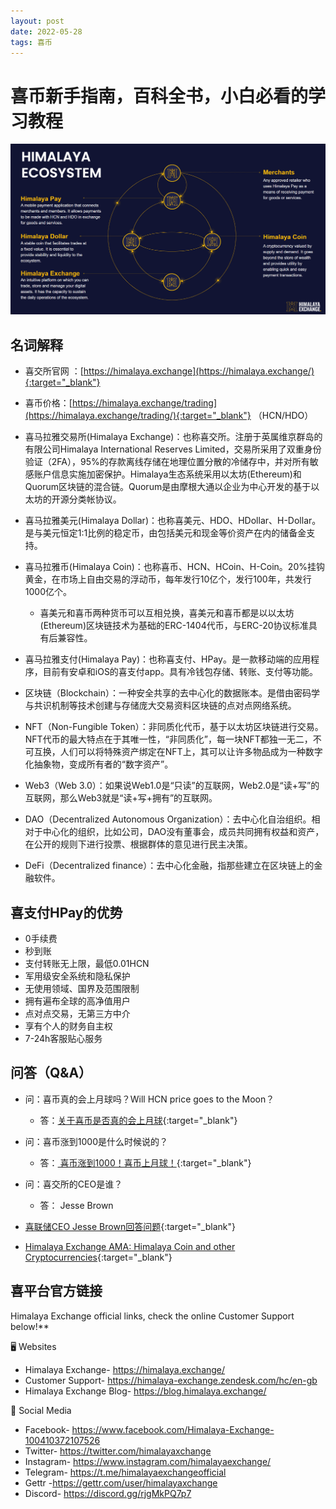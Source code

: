 ```yaml
---
layout: post
date: 2022-05-28
tags: 喜币
---
```

# 喜币新手指南，百科全书，小白必看的学习教程

![喜马拉雅经济系统图片](/images/ecosystem.png "喜马拉雅经济系统")

## 名词解释

* 喜交所官网 ：[https://himalaya.exchange](https://himalaya.exchange/){:target="_blank"} 
* 喜币价格：[https://himalaya.exchange/trading](https://himalaya.exchange/trading/){:target="_blank"} （HCN/HDO）
* 喜马拉雅交易所(Himalaya Exchange)：也称喜交所。注册于英属维京群岛的有限公司Himalaya International Reserves Limited，交易所采用了双重身份验证（2FA），95%的存款离线存储在地理位置分散的冷储存中，并对所有敏感账户信息实施加密保护。Himalaya生态系统采用以太坊(Ethereum)和Quorum区块链的混合链。Quorum是由摩根大通以企业为中心开发的基于以太坊的开源分类帐协议。
* 喜马拉雅美元(Himalaya Dollar)：也称喜美元、HDO、HDollar、H-Dollar。是与美元恒定1:1比例的稳定币，由包括美元和现金等价资产在内的储备金支持。
* 喜马拉雅币(Himalaya Coin)：也称喜币、HCN、HCoin、H-Coin。20%挂钩黄金，在市场上自由交易的浮动币，每年发行10亿个，发行100年，共发行1000亿个。
    *  喜美元和喜币两种货币可以互相兑换，喜美元和喜币都是以以太坊(Ethereum)区块链技术为基础的ERC-1404代币，与ERC-20协议标准具有后兼容性。
* 喜马拉雅支付(Himalaya Pay)：也称喜支付、HPay。是一款移动端的应用程序，目前有安卓和iOS的喜支付app。具有冷钱包存储、转账、支付等功能。

* 区块链（Blockchain）：一种安全共享的去中心化的数据账本。是借由密码学与共识机制等技术创建与存储庞大交易资料区块链的点对点网络系统。

* NFT（Non-Fungible Token）：非同质化代币，基于以太坊区块链进行交易。NFT代币的最大特点在于其唯一性，“非同质化”，每一块NFT都独一无二，不可互换，人们可以将特殊资产绑定在NFT上，其可以让许多物品成为一种数字化抽象物，变成所有者的“数字资产”。
* Web3（Web 3.0）：如果说Web1.0是“只读”的互联网，Web2.0是“读+写”的互联网，那么Web3就是“读+写+拥有”的互联网。
* DAO（Decentralized Autonomous Organization）：去中心化自治组织。相对于中心化的组织，比如公司，DAO没有董事会，成员共同拥有权益和资产，在公开的规则下进行投票、根据群体的意见进行民主决策。
* DeFi（Decentralized finance）：去中心化金融，指那些建立在区块链上的金融软件。

## 喜支付HPay的优势

- 0手续费
- 秒到账
- 支付转账无上限，最低0.01HCN
- 军用级安全系统和隐私保护
- 无使用领域、国界及范围限制
- 拥有遍布全球的高净值用户
- 点对点交易，无第三方中介
- 享有个人的财务自主权
- 7-24h客服贴心服务


## 问答（Q&A）

* 问：喜币真的会上月球吗？Will HCN price goes to the Moon？
   * 答：[关于喜币是否真的会上月球](https://www.reddit.com/user/HCNtoMoon/comments/ukawn6/2022%E6%8A%95%E8%B5%84%E4%BB%80%E4%B9%88%E5%96%9C%E5%B8%81%E6%98%AF%E4%BB%80%E4%B9%88%E5%96%9C%E5%B8%81%E7%9C%9F%E7%9A%84%E4%BC%9A%E4%B8%8A%E6%9C%88%E7%90%83%E5%90%97/){:target="_blank"} 

* 问：喜币涨到1000是什么时候说的？
    *  答：[ 喜币涨到1000！喜币上月球！](https://www.youtube.com/watch?v=PXpwbqhWBUA){:target="_blank"} 
 
* 问：喜交所的CEO是谁？
    *  答： Jesse Brown 

* [喜联储CEO Jesse Brown回答问题](https://youtu.be/LO6zlwOTcgY){:target="_blank"} 
*  [Himalaya Exchange AMA: Himalaya Coin and other Cryptocurrencies](https://youtu.be/L62X5uJtIS8){:target="_blank"} 





## 喜平台官方链接
Himalaya Exchange official links, check the online Customer Support below!**

🖥️ Websites
- Himalaya Exchange- https://himalaya.exchange/
- Customer Support- https://himalaya-exchange.zendesk.com/hc/en-gb
- Himalaya Exchange Blog- https://blog.himalaya.exchange/

📲 Social Media
- Facebook- https://www.facebook.com/Himalaya-Exchange-100410372107526
- Twitter- https://twitter.com/himalayaxchange
- Instagram- https://www.instagram.com/himalayaexchange/
- Telegram- https://t.me/himalayaexchangeofficial
- Gettr -https://gettr.com/user/himalayaxchange
- Discord- https://discord.gg/rjgMkPQ7p7 